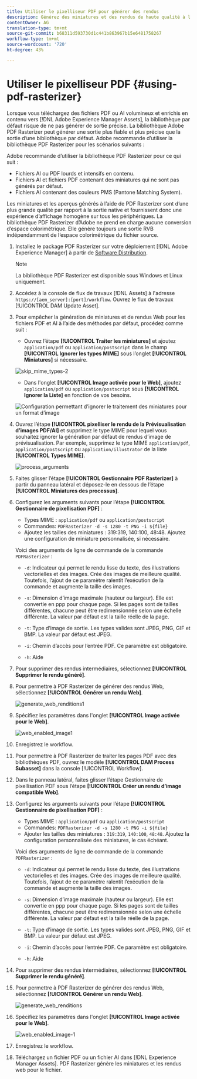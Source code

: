 ```yaml
---
title: Utiliser le pixelliseur PDF pour générer des rendus
description: Générez des miniatures et des rendus de haute qualité à l’aide de la bibliothèque Adobe PDF Rasterizer.
contentOwner: AG
translation-type: tm+mt
source-git-commit: b68311d593730d1c441b863967b15e6481758267
workflow-type: tm+mt
source-wordcount: '720'
ht-degree: 43%

---
```



# Utiliser le pixelliseur PDF {#using-pdf-rasterizer}

Lorsque vous téléchargez des fichiers PDF ou AI volumineux et enrichis en contenu vers [!DNL Adobe Experience Manager Assets], la bibliothèque par défaut risque de ne pas générer de sortie précise. La bibliothèque Adobe PDF Rasterizer peut générer une sortie plus fiable et plus précise que la sortie d’une bibliothèque par défaut. Adobe recommande d’utiliser la bibliothèque PDF Rasterizer pour les scénarios suivants :

Adobe recommande d’utiliser la bibliothèque PDF Rasterizer pour ce qui suit :

* Fichiers AI ou PDF lourds et intensifs en contenu.
* Fichiers AI et fichiers PDF contenant des miniatures qui ne sont pas générés par défaut.
* Fichiers AI contenant des couleurs PMS (Pantone Matching System).

Les miniatures et les aperçus générés à l’aide de PDF Rasterizer sont d’une plus grande qualité par rapport à la sortie native et fournissent donc une expérience d’affichage homogène sur tous les périphériques. La bibliothèque PDF Rasterizer d’Adobe ne prend en charge aucune conversion d’espace colorimétrique. Elle génère toujours une sortie RVB indépendamment de l’espace colorimétrique du fichier source.

1. Installez le package PDF Rasterizer sur votre déploiement [!DNL Adobe Experience Manager] à partir de [Software Distribution](https://experience.adobe.com/#/downloads/content/software-distribution/en/aem.html?package=/content/software-distribution/en/details.html/content/dam/aem/public/adobe/packages/cq640/product/assets/aem-assets-pdf-rasterizer-pkg).

   >[!NOTE]
   >
   >La bibliothèque PDF Rasterizer est disponible sous Windows et Linux uniquement.

1. Accédez à la console de flux de travaux [!DNL Assets] à l&#39;adresse `https://[aem_server]:[port]/workflow`. Ouvrez le flux de travaux [!UICONTROL DAM Update Asset].

1. Pour empêcher la génération de miniatures et de rendus Web pour les fichiers PDF et AI à l’aide des méthodes par défaut, procédez comme suit :

   * Ouvrez l’étape **[!UICONTROL Traiter les miniatures]** et ajoutez `application/pdf` ou `application/postscript` dans le champ **[!UICONTROL Ignorer les types MIME]** sous l’onglet **[!UICONTROL Miniatures]** si nécessaire.

   ![skip_mime_types-2](assets/skip_mime_types-2.png)

   * Dans l&#39;onglet **[!UICONTROL Image activée pour le Web]**, ajoutez `application/pdf` ou `application/postscript` sous **[!UICONTROL Ignorer la Liste]** en fonction de vos besoins.

   ![Configuration permettant d’ignorer le traitement des miniatures pour un format d’image](assets/web_enabled_imageskiplist.png)

1. Ouvrez l’étape **[!UICONTROL pixelliser le rendu de la Prévisualisation d’images PDF/AI]** et supprimez le type MIME pour lequel vous souhaitez ignorer la génération par défaut de rendus d’image de prévisualisation. Par exemple, supprimez le type MIME `application/pdf`, `application/postscript` ou `application/illustrator` de la liste **[!UICONTROL Types MIME]**.

   ![process_arguments](assets/process_arguments.png)

1. Faites glisser l’étape **[!UICONTROL Gestionnaire PDF Rasterizer]** à partir du panneau latéral et déposez-le en dessous de l’étape **[!UICONTROL Miniatures des processus]**.
1. Configurez les arguments suivants pour l’étape **[!UICONTROL Gestionnaire de pixellisation PDF]** :

   * Types MIME : `application/pdf` ou `application/postscript`
   * Commandes: `PDFRasterizer -d -s 1280 -t PNG -i ${file}`
   * Ajoutez les tailles des miniatures : 319:319, 140:100, 48:48. Ajoutez une configuration de miniature personnalisée, si nécessaire.

   Voici des arguments de ligne de commande de la commande `PDFRasterizer` :

   * `-d`: Indicateur qui permet le rendu lisse du texte, des illustrations vectorielles et des images. Crée des images de meilleure qualité. Toutefois, l’ajout de ce paramètre ralentit l’exécution de la commande et augmente la taille des images.

   * `-s`: Dimension d’image maximale (hauteur ou largeur). Elle est convertie en ppp pour chaque page. Si les pages sont de tailles différentes, chacune peut être redimensionnée selon une échelle différente. La valeur par défaut est la taille réelle de la page.

   * `-t`: Type d’image de sortie. Les types valides sont JPEG, PNG, GIF et BMP. La valeur par défaut est JPEG.

   * `-i`: Chemin d’accès pour l’entrée PDF. Ce paramètre est obligatoire.

   * `-h`: Aide


1. Pour supprimer des rendus intermédiaires, sélectionnez **[!UICONTROL Supprimer le rendu généré]**.
1. Pour permettre à PDF Rasterizer de générer des rendus Web, sélectionnez **[!UICONTROL Générer un rendu Web]**.

   ![generate_web_renditions1](assets/generate_web_renditions1.png)

1. Spécifiez les paramètres dans l&#39;onglet **[!UICONTROL Image activée pour le Web]**.

   ![web_enabled_image1](assets/web_enabled_image1.png)

1. Enregistrez le workflow.
1. Pour permettre à PDF Rasterizer de traiter les pages PDF avec des bibliothèques PDF, ouvrez le modèle **[!UICONTROL DAM Process Subasset]** dans la console [!UICONTROL Workflow].
1. Dans le panneau latéral, faites glisser l’étape Gestionnaire de pixellisation PDF sous l’étape **[!UICONTROL Créer un rendu d’image compatible Web]**.
1. Configurez les arguments suivants pour l’étape **[!UICONTROL Gestionnaire de pixellisation PDF]** :

   * Types MIME : `application/pdf` ou `application/postscript`
   * Commandes: `PDFRasterizer -d -s 1280 -t PNG -i ${file}`
   * Ajouter les tailles des miniatures : `319:319`, `140:100`, `48:48`. Ajoutez la configuration personnalisée des miniatures, le cas échéant.

   Voici des arguments de ligne de commande de la commande `PDFRasterizer` :

   * `-d`: Indicateur qui permet le rendu lisse du texte, des illustrations vectorielles et des images. Crée des images de meilleure qualité. Toutefois, l’ajout de ce paramètre ralentit l’exécution de la commande et augmente la taille des images.

   * `-s`: Dimension d’image maximale (hauteur ou largeur). Elle est convertie en ppp pour chaque page. Si les pages sont de tailles différentes, chacune peut être redimensionnée selon une échelle différente. La valeur par défaut est la taille réelle de la page.

   * `-t`: Type d’image de sortie. Les types valides sont JPEG, PNG, GIF et BMP. La valeur par défaut est JPEG.

   * `-i`: Chemin d’accès pour l’entrée PDF. Ce paramètre est obligatoire.

   * `-h`: Aide


1. Pour supprimer des rendus intermédiaires, sélectionnez **[!UICONTROL Supprimer le rendu généré]**.
1. Pour permettre à PDF Rasterizer de générer des rendus Web, sélectionnez **[!UICONTROL Générer un rendu Web]**.

   ![generate_web_renditions](assets/generate_web_renditions.png)

1. Spécifiez les paramètres dans l&#39;onglet **[!UICONTROL Image activée pour le Web]**.

   ![web_enabled_image-1](assets/web_enabled_image-1.png)

1. Enregistrez le workflow.
1. Téléchargez un fichier PDF ou un fichier AI dans [!DNL Experience Manager Assets]. PDF Rasterizer génère les miniatures et les rendus web pour le fichier.
